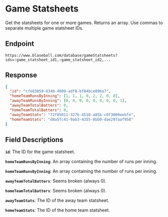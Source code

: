 # Game Statsheets

Get the statsheets for one or more games. Returns an array. Use commas to separate multiple game statsheet IDs.

## Endpoint

`https://www.blaseball.com/database/gameStatsheets?ids=:game_statsheet_id1,:game_statsheet_id2,...`

## Response

```json
{
  "id": "cfe83059-4340-4809-adf8-bf84bce096a7",
  "homeTeamRunsByInning": [1, 1, 1, 0, 2, 2, 0, 0],
  "awayTeamRunsByInning": [0, 0, 0, 0, 0, 0, 0, 0, 1],
  "awayTeamTotalBatters": 0,
  "homeTeamTotalBatters": 0,
  "awayTeamStats": "72f85011-327b-4510-a85b-c0f3009eebfe",
  "homeTeamStats": "d8a5fc41-9ab3-4355-8bb0-dae297aaf958"
}
```

## Field Descriptions

**`id`**: The ID for the game statsheet.

**`homeTeamRunsByInning`**: An array containing the number of runs per inning.

**`homeTeamRunsByInning`**: An array containing the number of runs per inning.

**`awayTeamTotalBatters`**: Seems broken (always 0).

**`homeTeamTotalBatters`**: Seems broken (always 0).

**`awayTeamStats`**: The ID of the away team statsheet.

**`homeTeamStats`**: The ID of the home team statsheet.
